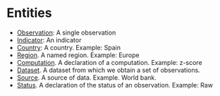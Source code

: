 # Entities

* [Observation](Observation.md): A single observation
* [Indicator](Indicator.md): An indicator
* [Country](Country.md): A country. Example: Spain
* [Region](Region.md). A named region. Example: Europe
* [Computation](Computation.md). A declaration of a computation. Example: z-score
* [Dataset](Dataset.md). A dataset from which we obtain a set of observations. 
* [Source](Source.md). A source of data. Example. World bank.
* [Status](Status.md). A declaration of the status of an observation. Example: Raw